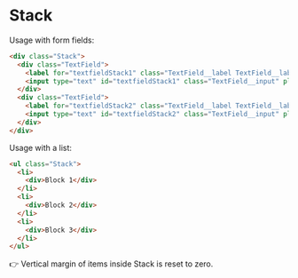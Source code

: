 # Stack

Usage with form fields:

```html
<div class="Stack">
  <div class="TextField">
    <label for="textfieldStack1" class="TextField__label TextField__label--required">Label</label>
    <input type="text" id="textfieldStack1" class="TextField__input" placeholder="Placeholder" />
  </div>
  <div class="TextField">
    <label for="textfieldStack2" class="TextField__label TextField__label--required">Label</label>
    <input type="text" id="textfieldStack2" class="TextField__input" placeholder="Placeholder" />
  </div>
</div>
```

Usage with a list:

```html
<ul class="Stack">
  <li>
    <div>Block 1</div>
  </li>
  <li>
    <div>Block 2</div>
  </li>
  <li>
    <div>Block 3</div>
  </li>
</ul>
```

👉 Vertical margin of items inside Stack is reset to zero.
